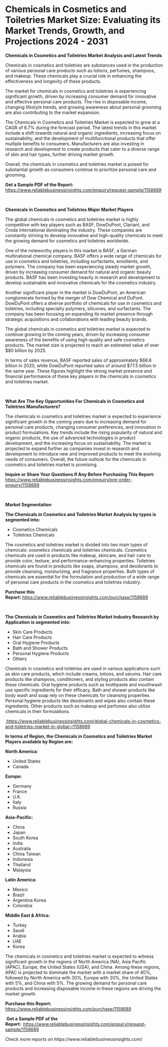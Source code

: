 <p><h1>Chemicals in Cosmetics and Toiletries Market Size: Evaluating its Market Trends, Growth, and Projections 2024 - 2031</h1></p><p><strong>Chemicals in Cosmetics and Toiletries Market Analysis and Latest Trends</strong></p>
<p><p>Chemicals in cosmetics and toiletries are substances used in the production of various personal care products such as lotions, perfumes, shampoos, and makeup. These chemicals play a crucial role in enhancing the effectiveness and longevity of these products.</p><p>The market for chemicals in cosmetics and toiletries is experiencing significant growth, driven by increasing consumer demand for innovative and effective personal care products. The rise in disposable income, changing lifestyle trends, and growing awareness about personal grooming are also contributing to the market expansion.</p><p>The Chemicals in Cosmetics and Toiletries Market is expected to grow at a CAGR of 6.7% during the forecast period. The latest trends in this market include a shift towards natural and organic ingredients, increasing focus on sustainability, and the development of multifunctional products that offer multiple benefits to consumers. Manufacturers are also investing in research and development to create products that cater to a diverse range of skin and hair types, further driving market growth.</p><p>Overall, the chemicals in cosmetics and toiletries market is poised for substantial growth as consumers continue to prioritize personal care and grooming.</p></p>
<p><strong>Get a Sample PDF of the Report:&nbsp;</strong> <a href="https://www.reliablebusinessinsights.com/enquiry/request-sample/1158689">https://www.reliablebusinessinsights.com/enquiry/request-sample/1158689</a></p>
<p>&nbsp;</p>
<p><strong>Chemicals in Cosmetics and Toiletries Major Market Players</strong></p>
<p><p>The global chemicals in cosmetics and toiletries market is highly competitive with key players such as BASF, DowDuPont, Clariant, and Croda International dominating the industry. These companies are constantly striving to develop innovative and high-quality chemicals to meet the growing demand for cosmetics and toiletries worldwide.</p><p>One of the noteworthy players in this market is BASF, a German multinational chemical company. BASF offers a wide range of chemicals for use in cosmetics and toiletries, including surfactants, emollients, and polymers. The company has been experiencing steady market growth, driven by increasing consumer demand for natural and organic beauty products. BASF has been investing heavily in research and development to develop sustainable and innovative chemicals for the cosmetics industry.</p><p>Another significant player in the market is DowDuPont, an American conglomerate formed by the merger of Dow Chemical and DuPont. DowDuPont offers a diverse portfolio of chemicals for use in cosmetics and toiletries, including specialty polymers, silicones, and surfactants. The company has been focusing on expanding its market presence through strategic acquisitions and collaborations with leading beauty brands.</p><p>The global chemicals in cosmetics and toiletries market is expected to continue growing in the coming years, driven by increasing consumer awareness of the benefits of using high-quality and safe cosmetics products. The market size is projected to reach an estimated value of over $80 billion by 2025.</p><p>In terms of sales revenue, BASF reported sales of approximately $68.6 billion in 2020, while DowDuPont reported sales of around $77.5 billion in the same year. These figures highlight the strong market presence and financial performance of these key players in the chemicals in cosmetics and toiletries market.</p></p>
<p>&nbsp;</p>
<p><strong>What Are The Key Opportunities For Chemicals in Cosmetics and Toiletries Manufacturers?</strong></p>
<p><p>The chemicals in cosmetics and toiletries market is expected to experience significant growth in the coming years due to increasing demand for personal care products, changing consumer preferences, and innovation in product formulations. Key trends include the rising popularity of natural and organic products, the use of advanced technologies in product development, and the increasing focus on sustainability. The market is projected to expand further as companies invest in research and development to introduce new and improved products to meet the evolving needs of consumers. Overall, the future outlook for the chemicals in cosmetics and toiletries market is promising.</p></p>
<p><strong>Inquire or Share Your Questions If Any Before Purchasing This Report:</strong> <a href="https://www.reliablebusinessinsights.com/enquiry/pre-order-enquiry/1158689">https://www.reliablebusinessinsights.com/enquiry/pre-order-enquiry/1158689</a></p>
<p>&nbsp;</p>
<p><strong>Market Segmentation</strong></p>
<p><strong>The Chemicals in Cosmetics and Toiletries Market Analysis by types is segmented into:</strong></p>
<p><ul><li>Cosmetics Chemicals</li><li>Toiletries Chemicals</li></ul></p>
<p><p>The cosmetics and toiletries market is divided into two main types of chemicals: cosmetics chemicals and toiletries chemicals. Cosmetics chemicals are used in products like makeup, skincare, and hair care to provide color, texture, and performance-enhancing properties. Toiletries chemicals are found in products like soaps, shampoos, and deodorants to provide cleansing, moisturizing, and fragrance properties. Both types of chemicals are essential for the formulation and production of a wide range of personal care products in the cosmetics and toiletries industry.</p></p>
<p><strong>Purchase this Report:&nbsp;</strong><a href="https://www.reliablebusinessinsights.com/purchase/1158689">https://www.reliablebusinessinsights.com/purchase/1158689</a></p>
<p>&nbsp;</p>
<p><strong>The Chemicals in Cosmetics and Toiletries Market Industry Research by Application is segmented into:</strong></p>
<p><ul><li>Skin Care Products</li><li>Hair Care Products</li><li>Oral Hygiene Products</li><li>Bath and Shower Products</li><li>Personal Hygiene Products</li><li>Others</li></ul></p>
<p><p>Chemicals in cosmetics and toiletries are used in various applications such as skin care products, which include creams, lotions, and serums. Hair care products like shampoos, conditioners, and styling products also contain these chemicals. Oral hygiene products such as toothpaste and mouthwash use specific ingredients for their efficacy. Bath and shower products like body wash and soap rely on these chemicals for cleansing properties. Personal hygiene products like deodorants and wipes also contain these ingredients. Other products such as makeup and perfumes also utilize chemicals in their formulations.</p></p>
<p><a href="https://www.reliablebusinessinsights.com/global-chemicals-in-cosmetics-and-toiletries-market-in-global-r1158689">&nbsp;https://www.reliablebusinessinsights.com/global-chemicals-in-cosmetics-and-toiletries-market-in-global-r1158689</a></p>
<p><strong>In terms of Region, the Chemicals in Cosmetics and Toiletries Market Players available by Region are:</strong></p>
<p>
    <p> <strong> North America: </strong>
        <ul>
            <li>United States</li>
            <li>Canada</li>
        </ul>
        </p> 
    <p> <strong> Europe: </strong>
        <ul>
            <li>Germany</li>
            <li>France</li>
            <li>U.K.</li>
            <li>Italy</li>
            <li>Russia</li>
        </ul>
        </p> 
    <p> <strong> Asia-Pacific: </strong>
        <ul>
            <li>China</li>
            <li>Japan</li>
            <li>South Korea</li>
            <li>India</li>
            <li>Australia</li>
            <li>China Taiwan</li>
            <li>Indonesia</li>
            <li>Thailand</li>
            <li>Malaysia</li>
        </ul>
        </p> 
    <p> <strong> Latin America: </strong>
        <ul>
            <li>Mexico</li>
            <li>Brazil</li>
            <li>Argentina Korea</li>
            <li>Colombia</li>
        </ul>
        </p> 
    <p> <strong> Middle East & Africa: </strong>
        <ul>
            <li>Turkey</li>
            <li>Saudi</li>
            <li>Arabia</li>
            <li>UAE</li>
            <li>Korea</li>
        </ul>
    </p>
    </p>
<p><p>The chemicals in cosmetics and toiletries market is expected to witness significant growth in the regions of North America (NA), Asia Pacific (APAC), Europe, the United States (USA), and China. Among these regions, APAC is projected to dominate the market with a market share of 40%, followed by North America with 30%, Europe with 20%, the United States with 5%, and China with 5%. The growing demand for personal care products and increasing disposable income in these regions are driving the market growth.</p></p>
<p><strong>Purchase this Report: </strong><a href="https://www.reliablebusinessinsights.com/purchase/1158689">https://www.reliablebusinessinsights.com/purchase/1158689</a></p>
<p>&nbsp;<strong>Get a Sample PDF of the Report:&nbsp;&nbsp;</strong><a href="https://www.reliablebusinessinsights.com/enquiry/request-sample/1158689">https://www.reliablebusinessinsights.com/enquiry/request-sample/1158689</a></p>
<p><strong></strong></p>
<p>Check more reports on https://www.reliablebusinessinsights.com/</p>